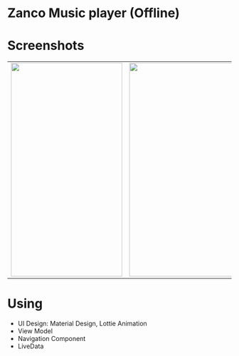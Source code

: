 <html>
<head>
<meta charset="utf-8">
</head>
<body>
<h1>Zanco Music player (Offline)</h1>
<h1>Screenshots</h1>
<table border="0" cellspacing="20">
  <tbody align="center" >
    <tr >
      <td ><img src="https://s6.uupload.ir/files/light_1bq3.jpg" width="250" height="480" alt=""/></td>
      <td><img src="https://s6.uupload.ir/files/dark_s2r6.jpg" width="250" height="480" alt=""/></td>
    </tr>
  </tbody>
</table>
	<h1>Using</h1>
<ul>
  <li> UI Design: Material Design, Lottie Animation
</li>
  <li>View Model</li>
  <li>Navigation Component </li>
     <li>LiveData</li>
</ul>  
</body>
</html>
